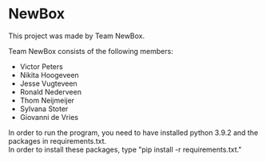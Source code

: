 # NewBox

This project was made by Team NewBox.

Team NewBox consists of the following members:
<ul>
    <li>Victor Peters</li>
    <li>Nikita Hoogeveen</li>
    <li>Jesse Vugteveen</li>
    <li>Ronald Nederveen</li>
    <li>Thom Neijmeijer</li>
    <li>Sylvana Stoter</li>
    <li>Giovanni de Vries</li>
</ul>

In order to run the program, you need to have installed python 3.9.2 and the packages in requirements.txt. <br> In order to install these packages, type "pip install -r requirements.txt."
